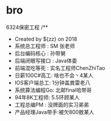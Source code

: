 # bro
6324保密工程
/**
 * Created by ${zz} on 2018
 * 系统总工程师 : SM 张老师
 * 后台编码核心 : 孙带舅
 * 后端闭眼写接口 : Java体委
 * 前端混吃等死 : 实名工程师ChenZhiTao
 * 日薪100C#高工: 啥也不会丶4某人
 * IOS客户端总工: 1分钟盖粪雷老八
 * 系统算法编程Go: 北邮final哈带哥
 * 94年8K工程师: 5.5环顾某人
 * 工程总编PM : 没牌面的实习弟弟
 * 产品经理Java带手:被欠800敖某人
